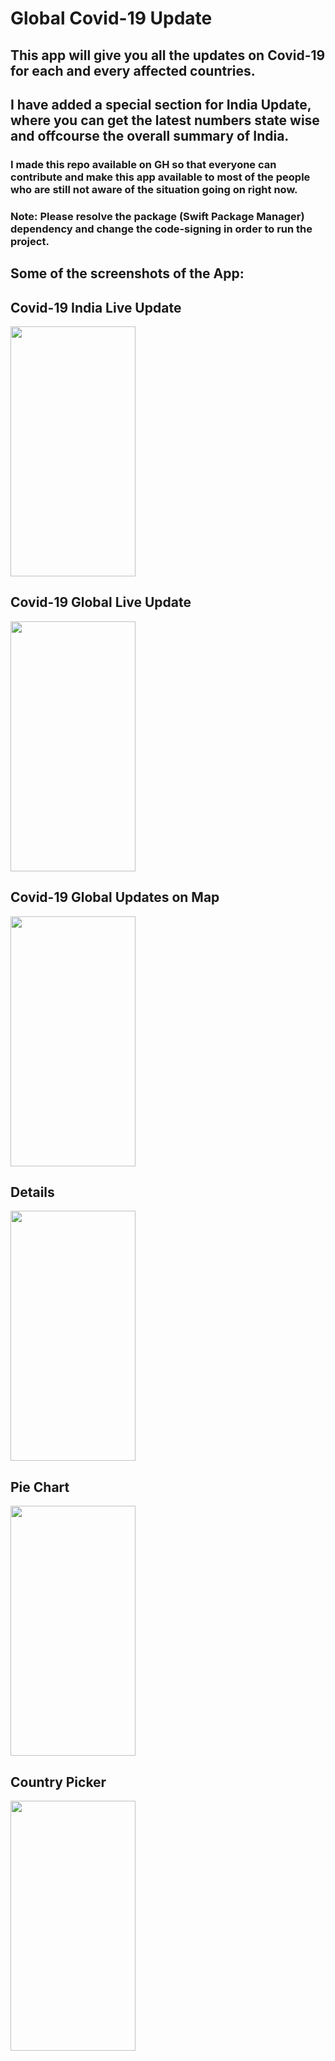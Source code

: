 # Global Covid-19 Update

## This app will give you all the updates on Covid-19 for each and every affected countries.

## I have added a special section for India Update, where you can get the latest numbers state wise and offcourse the overall summary of India.

### I made this repo available on GH so that everyone can contribute and make this app available to most of the people who are still not aware of the situation going on right now.


### Note: Please resolve the package (Swift Package Manager) dependency and change the code-signing in order to run the project.

## Some of the screenshots of the App:
<h2>Covid-19 India Live Update</h2>

<img src="https://github.com/sohamb1390/Covid-19-Update/blob/master/Covid19-Updates/Screenshots/UNADJUSTEDNONRAW_thumb_3.jpg" width="200" height="400" />

<h2>Covid-19 Global Live Update</h2>

<img src="https://github.com/sohamb1390/Covid-19-Update/blob/master/Covid19-Updates/Screenshots/UNADJUSTEDNONRAW_thumb_5.jpg" width="200" height="400" />

<h2>Covid-19 Global Updates on Map</h2>

<img src="https://github.com/sohamb1390/Covid-19-Update/blob/master/Covid19-Updates/Screenshots/UNADJUSTEDNONRAW_thumb_8.jpg" width="200" height="400" />

<h2>Details</h2>

<img src="https://github.com/sohamb1390/Covid-19-Update/blob/master/Covid19-Updates/Screenshots/UNADJUSTEDNONRAW_thumb_9.jpg" width="200" height="400" />

<h2>Pie Chart</h2>

<img src="https://github.com/sohamb1390/Covid-19-Update/blob/master/Covid19-Updates/Screenshots/UNADJUSTEDNONRAW_thumb_a.jpg" width="200" height="400" />

<h2>Country Picker</h2>

<img src="https://github.com/sohamb1390/Covid-19-Update/blob/master/Covid19-Updates/Screenshots/UNADJUSTEDNONRAW_thumb_1.jpg" width="200" height="400" />

